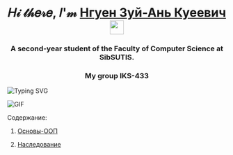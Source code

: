 ﻿<h1 align="center">𝐻𝒾 𝓉𝒽𝑒𝓇𝑒, 𝐼'𝓂 <a href="https://t.me/Cocosik1558" target="_blank">Нгуен Зуй-Ань Куеевич</a> 
<img src="https://github.com/blackcater/blackcater/raw/main/images/Hi.gif" height="32"/></h1>
<h3 align="center">A second-year student of the Faculty of Computer Science at SibSUTIS.</h3>
<h3 align="center">My group IKS-433</h3>
<img src="https://readme-typing-svg.demolab.com?font=Fira+Code&pause=1000&width=435&lines=We+are+making+the+future+better." alt="Typing SVG" />

![GIF](https://github.com/Darkness1853/Pictures/blob/main/R%20(1).gif)

Содержание:
1. [Основы-ООП](https://github.com/Darkness1853/Android-Project/tree/%D0%9E%D1%81%D0%BD%D0%BE%D0%B2%D1%8B-%D0%9E%D0%9E%D0%9F.-%E2%80%9C%D0%A5%D0%BE%D0%B4%D1%8F%D1%87%D0%B8%D0%B9%E2%80%9D)

2. [Наследование](https://github.com/Darkness1853/Android-Project/tree/Наследование)
